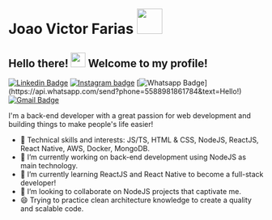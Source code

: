 # Joao Victor Farias <img src="https://github.com/TheDudeThatCode/TheDudeThatCode/blob/master/Assets/Rocket.gif" width="50px">

## Hello there! <img src="https://github.com/TheDudeThatCode/TheDudeThatCode/blob/master/Assets/Hi.gif" width="29px"> Welcome to my profile!

[![Linkedin Badge](https://img.shields.io/badge/-LinkedIn-blue?style=flat-square&logo=Linkedin&logoColor=white&link=https://www.linkedin.com/in/ronnyacacio/)](https://www.linkedin.com/in/jvictorfarias/)
[![Instagram badge](https://img.shields.io/badge/-Instagram-dc5273?style=flat-square&logo=Instagram&logoColor=white&link=https://www.instagram.com/ronnyacacio)](https://www.instagram.com/jvictorfarias__)
[![Whatsapp Badge](https://img.shields.io/badge/-Whatsapp-4CA143?style=flat-square&labelColor=4CA143&logo=whatsapp&logoColor=white&link=https://api.whatsapp.com/send?phone=5588981861784&text=Hello!)](https://api.whatsapp.com/send?phone=5588981861784&text=Hello!)
[![Gmail Badge](https://img.shields.io/badge/-Gmail-c14438?style=flat-square&logo=Gmail&logoColor=white&link=mailto:victorfarias.new@gmail.com)](mailto:victorfarias.new@gmail.com)


I'm a back-end developer with a great passion for web development and building things to make people's life easier!

- :rocket: Technical skills and interests: JS/TS, HTML & CSS, NodeJS, ReactJS, React Native, AWS, Docker, MongoDB.
- 🔭 I’m currently working on back-end development using NodeJS as main technology.
- 🌱 I’m currently learning ReactJS and React Native to become a full-stack developer!
- 👯 I’m looking to collaborate on NodeJS projects that captivate me.
- 😄 Trying to practice clean architecture knowledge to create a quality and scalable code.

